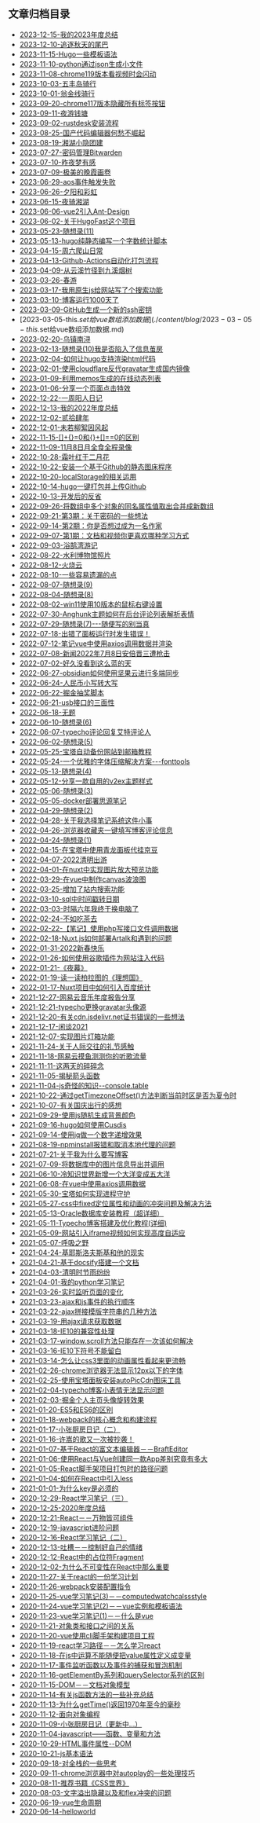 ## 文章归档目录

- [2023-12-15-我的2023年度总结](./content/blog/2023-12-15-我的2023年度总结.md)
- [2023-12-10-追逐秋天的尾巴](./content/blog/2023-12-10-追逐秋天的尾巴.md)
- [2023-11-15-Hugo一些模板语法](./content/blog/2023-11-15-Hugo一些模板语法.md)
- [2023-11-10-python通过json生成小文件](./content/blog/2023-11-10-python通过json生成小文件.md)
- [2023-11-08-chrome119版本看视频时会闪动](./content/blog/2023-11-08-chrome119版本看视频时会闪动.md)
- [2023-10-03-五丰岛骑行](./content/blog/2023-10-03-五丰岛骑行.md)
- [2023-10-01-翁金线骑行](./content/blog/2023-10-01-翁金线骑行.md)
- [2023-09-20-chrome117版本隐藏所有标签按钮](./content/blog/2023-09-20-chrome117版本隐藏所有标签按钮.md)
- [2023-09-11-夜游钱塘](./content/blog/2023-09-11-夜游钱塘.md)
- [2023-09-02-rustdesk安装流程](./content/blog/2023-09-02-rustdesk安装流程.md)
- [2023-08-25-国产代码编辑器何愁不崛起](./content/blog/2023-08-25-国产代码编辑器何愁不崛起.md)
- [2023-08-19-湘湖小隐团建](./content/blog/2023-08-19-湘湖小隐团建.md)
- [2023-07-27-密码管理Bitwarden](./content/blog/2023-07-27-密码管理Bitwarden.md)
- [2023-07-10-昨夜梦有感](./content/blog/2023-07-10-昨夜梦有感.md)
- [2023-07-09-极美的晚霞画卷](./content/blog/2023-07-09-极美的晚霞画卷.md)
- [2023-06-29-aos事件触发失败](./content/blog/2023-06-29-aos事件触发失败.md)
- [2023-06-26-夕阳和彩虹](./content/blog/2023-06-26-夕阳和彩虹.md)
- [2023-06-15-夜骑湘湖](./content/blog/2023-06-15-夜骑湘湖.md)
- [2023-06-06-vue2引入Ant-Design](./content/blog/2023-06-06-vue2引入Ant-Design.md)
- [2023-06-02-关于HugoFast这个项目](./content/blog/2023-06-02-关于HugoFast这个项目.md)
- [2023-05-23-随想录(11)](./content/blog/2023-05-23-随想录(11).md)
- [2023-05-13-hugo纯静态编写一个字数统计脚本](./content/blog/2023-05-13-hugo纯静态编写一个字数统计脚本.md)
- [2023-04-15-周六爬山日常](./content/blog/2023-04-15-周六爬山日常.md)
- [2023-04-13-Github-Actions自动化打包流程](./content/blog/2023-04-13-Github-Actions自动化打包流程.md)
- [2023-04-09-从云溪竹径到九溪烟树](./content/blog/2023-04-09-从云溪竹径到九溪烟树.md)
- [2023-03-26-春游](./content/blog/2023-03-26-春游.md)
- [2023-03-17-我用原生js给网站写了个搜索功能](./content/blog/2023-03-17-我用原生js给网站写了个搜索功能.md)
- [2023-03-10-博客运行1000天了](./content/blog/2023-03-10-博客运行1000天了.md)
- [2023-03-09-GitHub生成一个新的ssh密钥](./content/blog/2023-03-09-GitHub生成一个新的ssh密钥.md)
- [2023-03-05-this.$set给vue数组添加数据](./content/blog/2023-03-05-this.$set给vue数组添加数据.md)
- [2023-02-20-乌镇南浔](./content/blog/2023-02-20-乌镇南浔.md)
- [2023-02-13-随想录(10)我是否陷入了信息茧房](./content/blog/2023-02-13-随想录(10)我是否陷入了信息茧房.md)
- [2023-02-04-如何让hugo支持渲染html代码](./content/blog/2023-02-04-如何让hugo支持渲染html代码.md)
- [2023-02-01-使用cloudflare反代gravatar生成国内镜像](./content/blog/2023-02-01-使用cloudflare反代gravatar生成国内镜像.md)
- [2023-01-09-利用memos生成的在线动态列表](./content/blog/2023-01-09-利用memos生成的在线动态列表.md)
- [2023-01-06-分享一个页面点击特效](./content/blog/2023-01-06-分享一个页面点击特效.md)
- [2022-12-22-一周阳人日记](./content/blog/2022-12-22-一周阳人日记.md)
- [2022-12-13-我的2022年度总结](./content/blog/2022-12-13-我的2022年度总结.md)
- [2022-12-02-贰拾肆年](./content/blog/2022-12-02-贰拾肆年.md)
- [2022-12-01-未若柳絮因风起](./content/blog/2022-12-01-未若柳絮因风起.md)
- [2022-11-15-[]+{}=0和{}+[]==0的区别](./content/blog/2022-11-15-[]+{}=0和{}+[]==0的区别.md)
- [2022-11-09-11月8日月全食全程录像](./content/blog/2022-11-09-11月8日月全食全程录像.md)
- [2022-10-28-霜叶红于二月花](./content/blog/2022-10-28-霜叶红于二月花.md)
- [2022-10-22-安装一个基于Github的静态图床程序](./content/blog/2022-10-22-安装一个基于Github的静态图床程序.md)
- [2022-10-20-localStorage的相关运用](./content/blog/2022-10-20-localStorage的相关运用.md)
- [2022-10-14-hugo一键打包并上传Github](./content/blog/2022-10-14-hugo一键打包并上传Github.md)
- [2022-10-13-开发后的反省](./content/blog/2022-10-13-开发后的反省.md)
- [2022-09-26-将数组中多个对象的同名属性值取出合并成新数组](./content/blog/2022-09-26-将数组中多个对象的同名属性值取出合并成新数组.md)
- [2022-09-21-第3期：关于密码的一些想法](./content/blog/2022-09-21-第3期：关于密码的一些想法.md)
- [2022-09-14-第2期：你是否想过成为一名作家](./content/blog/2022-09-14-第2期：你是否想过成为一名作家.md)
- [2022-09-07-第1期：文档和视频你更喜欢哪种学习方式](./content/blog/2022-09-07-第1期：文档和视频你更喜欢哪种学习方式.md)
- [2022-09-03-浴鹄湾游记](./content/blog/2022-09-03-浴鹄湾游记.md)
- [2022-08-22-水利博物馆照片](./content/blog/2022-08-22-水利博物馆照片.md)
- [2022-08-12-火烧云](./content/blog/2022-08-12-火烧云.md)
- [2022-08-10-一些容易遗漏的点](./content/blog/2022-08-10-一些容易遗漏的点.md)
- [2022-08-07-随想录(9)](./content/blog/2022-08-07-随想录(9).md)
- [2022-08-04-随想录(8)](./content/blog/2022-08-04-随想录(8).md)
- [2022-08-02-win11使用10版本的鼠标右键设置](./content/blog/2022-08-02-win11使用10版本的鼠标右键设置.md)
- [2022-07-30-Anghunk主题如何在后台评论列表解析表情](./content/blog/2022-07-30-Anghunk主题如何在后台评论列表解析表情.md)
- [2022-07-29-随想录(7)---随便写的别当真](./content/blog/2022-07-29-随想录(7)---随便写的别当真.md)
- [2022-07-18-出错了面板运行时发生错误！](./content/blog/2022-07-18-出错了面板运行时发生错误！.md)
- [2022-07-12-笔记vue中使用axios调用数据并渲染](./content/blog/2022-07-12-笔记vue中使用axios调用数据并渲染.md)
- [2022-07-08-新闻2022年7月8日安倍晋三遭枪击](./content/blog/2022-07-08-新闻2022年7月8日安倍晋三遭枪击.md)
- [2022-07-02-好久没看到这么蓝的天](./content/blog/2022-07-02-好久没看到这么蓝的天.md)
- [2022-06-27-obsidian如何使用坚果云进行多端同步](./content/blog/2022-06-27-obsidian如何使用坚果云进行多端同步.md)
- [2022-06-24-人民币小写转大写](./content/blog/2022-06-24-人民币小写转大写.md)
- [2022-06-22-掘金抽奖脚本](./content/blog/2022-06-22-掘金抽奖脚本.md)
- [2022-06-21-usb接口的三面性](./content/blog/2022-06-21-usb接口的三面性.md)
- [2022-06-18-无题](./content/blog/2022-06-18-无题.md)
- [2022-06-10-随想录(6)](./content/blog/2022-06-10-随想录(6).md)
- [2022-06-07-typecho评论回复艾特评论人](./content/blog/2022-06-07-typecho评论回复艾特评论人.md)
- [2022-06-02-随想录(5)](./content/blog/2022-06-02-随想录(5).md)
- [2022-05-25-宝塔自动备份网站到邮箱教程](./content/blog/2022-05-25-宝塔自动备份网站到邮箱教程.md)
- [2022-05-24-一个优雅的字体压缩解决方案---fonttools](./content/blog/2022-05-24-一个优雅的字体压缩解决方案---fonttools.md)
- [2022-05-13-随想录(4)](./content/blog/2022-05-13-随想录(4).md)
- [2022-05-12-分享一款自用的v2ex主题样式](./content/blog/2022-05-12-分享一款自用的v2ex主题样式.md)
- [2022-05-06-随想录(3)](./content/blog/2022-05-06-随想录(3).md)
- [2022-05-05-docker部署思源笔记](./content/blog/2022-05-05-docker部署思源笔记.md)
- [2022-04-29-随想录(2)](./content/blog/2022-04-29-随想录(2).md)
- [2022-04-28-关于我选择笔记系统这件小事](./content/blog/2022-04-28-关于我选择笔记系统这件小事.md)
- [2022-04-26-浏览器收藏夹一键填写博客评论信息](./content/blog/2022-04-26-浏览器收藏夹一键填写博客评论信息.md)
- [2022-04-24-随想录(1)](./content/blog/2022-04-24-随想录(1).md)
- [2022-04-15-在宝塔中使用青龙面板代挂京豆](./content/blog/2022-04-15-在宝塔中使用青龙面板代挂京豆.md)
- [2022-04-07-2022清明出游](./content/blog/2022-04-07-2022清明出游.md)
- [2022-04-01-在nuxt中实现图片放大预览功能](./content/blog/2022-04-01-在nuxt中实现图片放大预览功能.md)
- [2022-03-29-在vue中制作canvas波浪图](./content/blog/2022-03-29-在vue中制作canvas波浪图.md)
- [2022-03-25-增加了站内搜索功能](./content/blog/2022-03-25-增加了站内搜索功能.md)
- [2022-03-10-sql中时间戳转日期](./content/blog/2022-03-10-sql中时间戳转日期.md)
- [2022-03-03-时隔六年我终于换电脑了](./content/blog/2022-03-03-时隔六年我终于换电脑了.md)
- [2022-02-24-不如吃茶去](./content/blog/2022-02-24-不如吃茶去.md)
- [2022-02-22-【笔记】使用php写接口文件调用数据](./content/blog/2022-02-22-【笔记】使用php写接口文件调用数据.md)
- [2022-02-18-Nuxt.js如何部署Artalk和遇到的问题](./content/blog/2022-02-18-Nuxt.js如何部署Artalk和遇到的问题.md)
- [2022-01-31-2022新春快乐](./content/blog/2022-01-31-2022新春快乐.md)
- [2022-01-26-如何使用谷歌插件为网站注入代码](./content/blog/2022-01-26-如何使用谷歌插件为网站注入代码.md)
- [2022-01-21-《夜幕》](./content/blog/2022-01-21-《夜幕》.md)
- [2022-01-19-读一读柏拉图的《理想国》](./content/blog/2022-01-19-读一读柏拉图的《理想国》.md)
- [2022-01-17-Nuxt项目中如何引入百度统计](./content/blog/2022-01-17-Nuxt项目中如何引入百度统计.md)
- [2021-12-27-网易云音乐年度报告分享](./content/blog/2021-12-27-网易云音乐年度报告分享.md)
- [2021-12-21-typecho更换gravatar头像源](./content/blog/2021-12-21-typecho更换gravatar头像源.md)
- [2021-12-20-有关cdn.jsdelivr.net证书错误的一些想法](./content/blog/2021-12-20-有关cdn.jsdelivr.net证书错误的一些想法.md)
- [2021-12-17-闲谈2021](./content/blog/2021-12-17-闲谈2021.md)
- [2021-12-07-实现图片灯箱功能](./content/blog/2021-12-07-实现图片灯箱功能.md)
- [2021-11-24-关于人际交往的礼节感触](./content/blog/2021-11-24-关于人际交往的礼节感触.md)
- [2021-11-18-网易云摸鱼测测你的听歌流量](./content/blog/2021-11-18-网易云摸鱼测测你的听歌流量.md)
- [2021-11-11-这两天的碎碎念](./content/blog/2021-11-11-这两天的碎碎念.md)
- [2021-11-05-揭秘箭头函数](./content/blog/2021-11-05-揭秘箭头函数.md)
- [2021-11-04-js奇怪的知识--console.table](./content/blog/2021-11-04-js奇怪的知识--console.table.md)
- [2021-10-22-通过getTimezoneOffset()方法判断当前时区是否为夏令时](./content/blog/2021-10-22-通过getTimezoneOffset()方法判断当前时区是否为夏令时.md)
- [2021-10-07-有关国庆出行的感想](./content/blog/2021-10-07-有关国庆出行的感想.md)
- [2021-09-29-使用js随机生成背景颜色](./content/blog/2021-09-29-使用js随机生成背景颜色.md)
- [2021-09-16-hugo如何使用Cusdis](./content/blog/2021-09-16-hugo如何使用Cusdis.md)
- [2021-09-14-使用jq做一个数字递增效果](./content/blog/2021-09-14-使用jq做一个数字递增效果.md)
- [2021-08-19-npminstall报错和取消本地代理的问题](./content/blog/2021-08-19-npminstall报错和取消本地代理的问题.md)
- [2021-07-21-关于我为什么要写博客](./content/blog/2021-07-21-关于我为什么要写博客.md)
- [2021-07-09-将数据库中的图片信息导出并调用](./content/blog/2021-07-09-将数据库中的图片信息导出并调用.md)
- [2021-06-10-冷知识世界新增一个大洋变成五大洋](./content/blog/2021-06-10-冷知识世界新增一个大洋变成五大洋.md)
- [2021-06-08-在vue中使用axios调用数据](./content/blog/2021-06-08-在vue中使用axios调用数据.md)
- [2021-05-30-宝塔如何实现进程守护](./content/blog/2021-05-30-宝塔如何实现进程守护.md)
- [2021-05-27-css中fixed定位属性和动画的冲突问题及解决方法](./content/blog/2021-05-27-css中fixed定位属性和动画的冲突问题及解决方法.md)
- [2021-05-13-Oracle数据库安装教程（超详细）](./content/blog/2021-05-13-Oracle数据库安装教程（超详细）.md)
- [2021-05-11-Typecho博客搭建及优化教程(详细)](./content/blog/2021-05-11-Typecho博客搭建及优化教程(详细).md)
- [2021-05-09-网站引入iframe视频如何实现高度自适应](./content/blog/2021-05-09-网站引入iframe视频如何实现高度自适应.md)
- [2021-05-07-呼吸之野](./content/blog/2021-05-07-呼吸之野.md)
- [2021-04-24-基耶斯洛夫斯基和他的现实](./content/blog/2021-04-24-基耶斯洛夫斯基和他的现实.md)
- [2021-04-21-基于docsify搭建一个文档](./content/blog/2021-04-21-基于docsify搭建一个文档.md)
- [2021-04-03-清明时节雨纷纷](./content/blog/2021-04-03-清明时节雨纷纷.md)
- [2021-04-01-我的python学习笔记](./content/blog/2021-04-01-我的python学习笔记.md)
- [2021-03-26-实时监听页面的变化](./content/blog/2021-03-26-实时监听页面的变化.md)
- [2021-03-23-ajax和js事件的执行顺序](./content/blog/2021-03-23-ajax和js事件的执行顺序.md)
- [2021-03-22-ajax拼接模版字符串的几种方法](./content/blog/2021-03-22-ajax拼接模版字符串的几种方法.md)
- [2021-03-19-用ajax请求获取数据](./content/blog/2021-03-19-用ajax请求获取数据.md)
- [2021-03-18-IE10的兼容性处理](./content/blog/2021-03-18-IE10的兼容性处理.md)
- [2021-03-17-window.scroll方法只能存在一次该如何解决](./content/blog/2021-03-17-window.scroll方法只能存在一次该如何解决.md)
- [2021-03-16-IE10下符号不能留白](./content/blog/2021-03-16-IE10下符号不能留白.md)
- [2021-03-14-怎么让css3里面的动画属性看起来更流畅](./content/blog/2021-03-14-怎么让css3里面的动画属性看起来更流畅.md)
- [2021-02-26-chrome浏览器无法显示12px以下的字体](./content/blog/2021-02-26-chrome浏览器无法显示12px以下的字体.md)
- [2021-02-25-使用宝塔面板安装autoPicCdn图床工具](./content/blog/2021-02-25-使用宝塔面板安装autoPicCdn图床工具.md)
- [2021-02-04-typecho博客小表情无法显示问题](./content/blog/2021-02-04-typecho博客小表情无法显示问题.md)
- [2021-02-03-掘金个人主页头像旋转效果](./content/blog/2021-02-03-掘金个人主页头像旋转效果.md)
- [2021-01-20-ES5和ES6的区别](./content/blog/2021-01-20-ES5和ES6的区别.md)
- [2021-01-18-webpack的核心概念和构建流程](./content/blog/2021-01-18-webpack的核心概念和构建流程.md)
- [2021-01-17-小张厨房日记（二）](./content/blog/2021-01-17-小张厨房日记（二）.md)
- [2021-01-16-许嵩的歌又一次被抄袭！](./content/blog/2021-01-16-许嵩的歌又一次被抄袭！.md)
- [2021-01-07-基于React的富文本编辑器－－BraftEditor](./content/blog/2021-01-07-基于React的富文本编辑器－－BraftEditor.md)
- [2021-01-06-使用React与Vue创建同一款App差别究竟有多大](./content/blog/2021-01-06-使用React与Vue创建同一款App差别究竟有多大.md)
- [2021-01-05-React脚手架项目打包时的路径问题](./content/blog/2021-01-05-React脚手架项目打包时的路径问题.md)
- [2021-01-04-如何在React中引入less](./content/blog/2021-01-04-如何在React中引入less.md)
- [2021-01-01-为什么key是必须的](./content/blog/2021-01-01-为什么key是必须的.md)
- [2020-12-29-React学习笔记（三）](./content/blog/2020-12-29-React学习笔记（三）.md)
- [2020-12-25-2020年度总结](./content/blog/2020-12-25-2020年度总结.md)
- [2020-12-21-React－－万物皆可组件](./content/blog/2020-12-21-React－－万物皆可组件.md)
- [2020-12-19-javascript进阶问题](./content/blog/2020-12-19-javascript进阶问题.md)
- [2020-12-16-React学习笔记（二）](./content/blog/2020-12-16-React学习笔记（二）.md)
- [2020-12-13-吐槽－－控制好自己的情绪](./content/blog/2020-12-13-吐槽－－控制好自己的情绪.md)
- [2020-12-12-React中的占位符Fragment](./content/blog/2020-12-12-React中的占位符Fragment.md)
- [2020-12-02-为什么不可变性在React中那么重要](./content/blog/2020-12-02-为什么不可变性在React中那么重要.md)
- [2020-11-27-关于react的一份学习计划](./content/blog/2020-11-27-关于react的一份学习计划.md)
- [2020-11-26-webpack安装配置指令](./content/blog/2020-11-26-webpack安装配置指令.md)
- [2020-11-25-vue学习笔记(3)－－computedwatchcalssstyle](./content/blog/2020-11-25-vue学习笔记(3)－－computedwatchcalssstyle.md)
- [2020-11-24-vue学习笔记(2)－－vue实例和模板语法](./content/blog/2020-11-24-vue学习笔记(2)－－vue实例和模板语法.md)
- [2020-11-23-vue学习笔记(1)－－什么是vue](./content/blog/2020-11-23-vue学习笔记(1)－－什么是vue.md)
- [2020-11-21-对象类和接口之间的关系](./content/blog/2020-11-21-对象类和接口之间的关系.md)
- [2020-11-20-vue使用cli脚手架构建项目工程](./content/blog/2020-11-20-vue使用cli脚手架构建项目工程.md)
- [2020-11-19-react学习路径－－怎么学习react](./content/blog/2020-11-19-react学习路径－－怎么学习react.md)
- [2020-11-18-在js中运算不能随便把value属性定义成变量](./content/blog/2020-11-18-在js中运算不能随便把value属性定义成变量.md)
- [2020-11-17-事件监听函数以及事件的捕获和冒泡机制](./content/blog/2020-11-17-事件监听函数以及事件的捕获和冒泡机制.md)
- [2020-11-16-getElementBy系列和querySelector系列的区别](./content/blog/2020-11-16-getElementBy系列和querySelector系列的区别.md)
- [2020-11-15-DOM－－文档对象模型](./content/blog/2020-11-15-DOM－－文档对象模型.md)
- [2020-11-14-有关js函数方法的一些补充总结](./content/blog/2020-11-14-有关js函数方法的一些补充总结.md)
- [2020-11-13-为什么getTime()返回1970年至今的毫秒](./content/blog/2020-11-13-为什么getTime()返回1970年至今的毫秒.md)
- [2020-11-12-面向对象编程](./content/blog/2020-11-12-面向对象编程.md)
- [2020-11-09-小张厨房日记（更新中...）](./content/blog/2020-11-09-小张厨房日记（更新中...）.md)
- [2020-11-04-javascript——函数、变量和方法](./content/blog/2020-11-04-javascript——函数、变量和方法.md)
- [2020-10-29-HTML事件属性--DOM](./content/blog/2020-10-29-HTML事件属性--DOM.md)
- [2020-10-21-js基本语法](./content/blog/2020-10-21-js基本语法.md)
- [2020-09-18-对全栈的一些思考](./content/blog/2020-09-18-对全栈的一些思考.md)
- [2020-09-11-chrome浏览器中对autoplay的一些处理技巧](./content/blog/2020-09-11-chrome浏览器中对autoplay的一些处理技巧.md)
- [2020-08-11-推荐书籍《CSS世界》](./content/blog/2020-08-11-推荐书籍《CSS世界》.md)
- [2020-08-03-文字溢出隐藏以及和flex冲突的问题](./content/blog/2020-08-03-文字溢出隐藏以及和flex冲突的问题.md)
- [2020-06-19-vue生命周期](./content/blog/2020-06-19-vue生命周期.md)
- [2020-06-14-helloworld](./content/blog/2020-06-14-helloworld.md)
